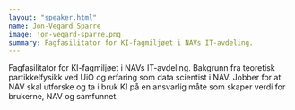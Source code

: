 ```yaml
---
layout: "speaker.html"
name: Jon-Vegard Sparre
image: jon-vegard-sparre.png
summary: Fagfasilitator for KI-fagmiljøet i NAVs IT-avdeling.
---
```


Fagfasilitator for KI-fagmiljøet i NAVs IT-avdeling. Bakgrunn fra teoretisk partikkelfysikk ved UiO og erfaring som data scientist i NAV. Jobber for at NAV skal utforske og ta i bruk KI på en ansvarlig måte som skaper verdi for brukerne, NAV og samfunnet.
